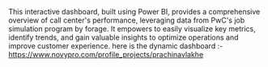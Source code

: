 This interactive dashboard, built using Power BI, provides a comprehensive overview of call center's performance, leveraging data from PwC's job simulation program by forage. It empowers to easily visualize key metrics, identify trends, and gain valuable insights to optimize operations and improve customer experience.
here is the dynamic dashboard :- https://www.novypro.com/profile_projects/prachinavlakhe 
